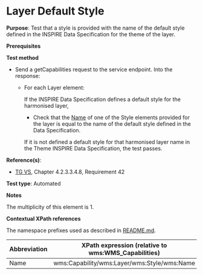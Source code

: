 # Layer Default Style

**Purpose**: Test that a style is provided with the name of the default style defined in the INSPIRE Data Specification for the theme of the layer.

**Prerequisites**

**Test method**

* Send a getCapabilities request to the service endpoint. Into the response:

  * For each Layer element:

    If the INSPIRE Data Specification defines a default style for the harmonised layer,

      * Check that the [Name](#name1) of one of the Style elements provided for the layer is equal to the name of the default style defined in the Data Specification.

    If it is not defined a default style for that harmonised layer name in the Theme INSPIRE Data Specification, the test passes.

**Reference(s)**:
* [TG VS](./README.md#ref_TG_VS), Chapter 4.2.3.3.4.8, Requirement 42

**Test type**: Automated

**Notes**

The multiplicity of this element is 1.

**Contextual XPath references**

The namespace prefixes used as described in [README.md](./README.md#namespaces).

Abbreviation                                               |  XPath expression (relative to wms:WMS_Capabilities)
---------------------------------------------------------- | -------------------------------------------------------------------------
Name <a name="name1"></a> | wms:Capability/wms:Layer/wms:Style/wms:Name
